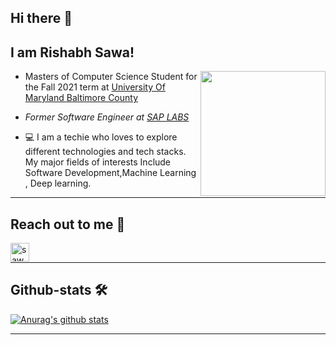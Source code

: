 
## Hi there 👋

<h2>I am Rishabh Sawa! </h2>

<img align='right' src="https://media.giphy.com/media/u2pmTWUi0MXjyrMaVj/giphy.gif" width="200">


*  Masters of Computer Science Student for the Fall 2021 term at <a href="https://www.umbc.edu/">University Of Maryland Baltimore County</a></em></p>

* <p><em>Former Software Engineer at <a href="https://www.sap.com/index.html">SAP LABS</a></em></p>


* 💻 I am a techie who loves to explore different technologies and tech stacks. My major fields of interests Include Software Development,Machine Learning , Deep learning.


---

## Reach out to me 📝

[<img align="left" alt="sawarishi | LinkedIn" height="30px" src="https://www.flaticon.com/free-icon/linkedin_3536505?term=linkedin%20logo&page=1&position=1&page=1&position=1&related_id=3536505&origin=search"/>][linkedin]

<br />

---



##  Github-stats 🛠



[![Anurag's github stats](https://github-readme-stats.vercel.app/api?username=sawarishi&&show_icons=true&theme=merko)](https://github.com/anuraghazra/github-readme-stats)  

---





[linkedin]: https://www.linkedin.com/in/rishabh-sawa-03910210b/










